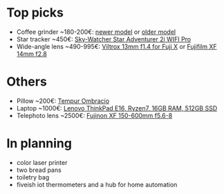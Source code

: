 # Top picks

- Coffee grinder ~180-200€: [newer model](https://www.crema.fi/fi/products/baratza/encore-esp/11729) or [older model](https://www.crema.fi/fi/products/baratza/encore/2293)
- Star tracker ~450€: [Sky-Watcher Star Adventurer 2i WIFI Pro](https://www.astroart-store.fi/product/2/star-adventurer-2i-wifi-pro)
- Wide-angle lens ~490-995€: [Viltrox 13mm f1.4 for Fuji X](https://www.fotonordic.fi/product/117568/viltrox-13mm-f14-xf-af-fuji-x) or [Fujifilm XF 14mm f2.8](https://www.fotonordic.fi/product/121568/fujifilm-fujinon-xf-14mm-f28-r)

# Others

- Pillow ~200€: [Tempur Ombracio](https://fi.tempur.com/tyyny-FISMARTOMBRACIOM.html)
- Laptop ~1000€: [Lenovo ThinkPad E16, Ryzen7, 16GB RAM, 512GB SSD](https://www.verkkokauppa.com/fi/product/908134/Lenovo-ThinkPad-E16-Gen-1-16-kannettava-Win-11-Pro-21JT0020M)
- Telephoto lens ~2500€: [Fujinon XF 150-600mm f5.6-8](https://www.fotonordic.fi/product/117743/fujifilm-fujinon-xf-150-600mmf56-8-r-lm-ois-wr)

# In planning

- color laser printer
- two bread pans
- toiletry bag
- fiveish iot thermometers and a hub for home automation





